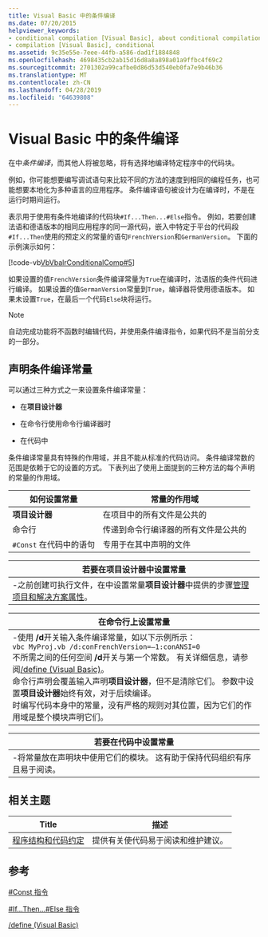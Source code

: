 ```yaml
---
title: Visual Basic 中的条件编译
ms.date: 07/20/2015
helpviewer_keywords:
- conditional compilation [Visual Basic], about conditional compilation
- compilation [Visual Basic], conditional
ms.assetid: 9c35e55e-7eee-44fb-a586-dad1f1884848
ms.openlocfilehash: 4698435cb2ab15d16d8a8a898a01a9ffbc4f69c2
ms.sourcegitcommit: 2701302a99cafbe0d86d53d540eb0fa7e9b46b36
ms.translationtype: MT
ms.contentlocale: zh-CN
ms.lasthandoff: 04/28/2019
ms.locfileid: "64639808"
---
```

# <a name="conditional-compilation-in-visual-basic"></a>Visual Basic 中的条件编译
在中*条件编译*，而其他人将被忽略，将有选择地编译特定程序中的代码块。  
  
 例如，你可能想要编写调试语句来比较不同的方法的速度到相同的编程任务，也可能想要本地化为多种语言的应用程序。 条件编译语句被设计为在编译时，不是在运行时期间运行。  
  
 表示用于使用有条件地编译的代码块`#If...Then...#Else`指令。 例如，若要创建法语和德语版本的相同应用程序的同一源代码，嵌入中特定于平台的代码段`#If...Then`使用的预定义的常量的语句`FrenchVersion`和`GermanVersion`。 下面的示例演示如何：  
  
 [!code-vb[VbVbalrConditionalComp#5](~/samples/snippets/visualbasic/VS_Snippets_VBCSharp/VbVbalrConditionalComp/VB/Class1.vb#5)]  
  
 如果设置的值`FrenchVersion`条件编译常量为`True`在编译时，法语版的条件代码进行编译。 如果设置的值`GermanVersion`常量到`True`，编译器将使用德语版本。 如果未设置`True`，在最后一个代码`Else`块将运行。  
  
> [!NOTE]
>  自动完成功能将不函数时编辑代码，并使用条件编译指令，如果代码不是当前分支的一部分。  
  
## <a name="declaring-conditional-compilation-constants"></a>声明条件编译常量  
 可以通过三种方式之一来设置条件编译常量：  
  
- 在**项目设计器**  
  
- 在命令行使用命令行编译器时  
  
- 在代码中  
  
 条件编译常量具有特殊的作用域，并且不能从标准的代码访问。 条件编译常数的范围是依赖于它的设置的方式。 下表列出了使用上面提到的三种方法的每个声明的常量的作用域。  
  
|如何设置常量|常量的作用域|  
|---|---|  
|**项目设计器**|在项目中的所有文件是公共的|  
|命令行|传递到命令行编译器的所有文件是公共的|  
|`#Const` 在代码中的语句|专用于在其中声明的文件|  
  
|若要在项目设计器中设置常量|  
|---|  
|-之前创建可执行文件，在中设置常量**项目设计器**中提供的步骤[管理项目和解决方案属性](/visualstudio/ide/managing-project-and-solution-properties)。|  
  
|在命令行上设置常量|  
|---|  
|-使用 **/d**开关输入条件编译常量，如以下示例所示：<br />     `vbc MyProj.vb /d:conFrenchVersion=–1:conANSI=0`<br />     不所需之间的任何空间 **/d**开关与第一个常数。 有关详细信息，请参阅[/define (Visual Basic)](../../../visual-basic/reference/command-line-compiler/define.md)。<br />     命令行声明会覆盖输入声明**项目设计器**，但不是清除它们。 参数中设置**项目设计器**始终有效，对于后续编译。<br />     时编写代码本身中的常量，没有严格的规则对其位置，因为它们的作用域是整个模块声明它们。|  
  
|若要在代码中设置常量|  
|---|  
|-将常量放在声明块中使用它们的模块。 这有助于保持代码组织有序且易于阅读。|  
  
## <a name="related-topics"></a>相关主题  
  
|Title|描述|  
|---|---|  
|[程序结构和代码约定](../../../visual-basic/programming-guide/program-structure/program-structure-and-code-conventions.md)|提供有关使代码易于阅读和维护建议。|  
  
## <a name="reference"></a>参考  
 [#Const 指令](../../../visual-basic/language-reference/directives/const-directive.md)  
  
 [#If...Then...#Else 指令](../../../visual-basic/language-reference/directives/if-then-else-directives.md)  
  
 [/define (Visual Basic)](../../../visual-basic/reference/command-line-compiler/define.md)
